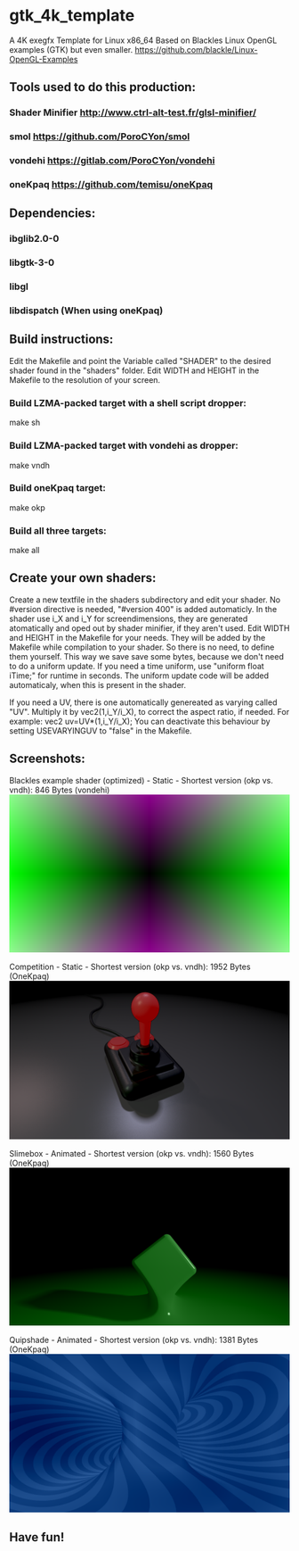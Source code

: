 # gtk_4k_template

A 4K exegfx Template for Linux x86_64
Based on Blackles Linux OpenGL examples (GTK) but even smaller. https://github.com/blackle/Linux-OpenGL-Examples

## Tools used to do this production: 
### Shader Minifier http://www.ctrl-alt-test.fr/glsl-minifier/
### smol https://github.com/PoroCYon/smol
### vondehi https://gitlab.com/PoroCYon/vondehi
### oneKpaq https://github.com/temisu/oneKpaq

## Dependencies:
### ibglib2.0-0
### libgtk-3-0
### libgl
### libdispatch (When using oneKpaq)

## Build instructions:
Edit the Makefile and point the Variable called "SHADER" to the desired shader found in the "shaders" folder.
Edit WIDTH and HEIGHT in the Makefile to the resolution of your screen.

### Build LZMA-packed target with a shell script dropper:
  make sh
  
### Build LZMA-packed target with vondehi as dropper:
  make vndh
  
### Build oneKpaq target:
  make okp
  
### Build all three targets:
  make all
    
## Create your own shaders:
Create a new textfile in the shaders subdirectory and edit your shader. No #version directive is needed, "#version 400" is added automaticly. In the shader use i_X and i_Y for screendimensions, they are generated atomatically and oped out by shader minifier, if they aren't used. Edit WIDTH and HEIGHT in the Makefile for your needs. They will be added by the Makefile while compilation to your shader. So there is no need, to define them yourself. This way we save save some bytes, because we don't need to do a uniform update. If you need a time uniform, use "uniform float iTime;" for runtime in seconds. The uniform update code will be added automaticaly, when this is present in the shader.

If you need a UV, there is one automatically genereated as varying called "UV". Multiply it by vec2(1,i_Y/i_X), to correct the aspect ratio, if needed. For example:
vec2 uv=UV*(1,i_Y/i_X);
You can deactivate this behaviour by setting USEVARYINGUV to "false" in the Makefile.

## Screenshots:
Blackles example shader (optimized) - Static - Shortest version (okp vs. vndh): 846 Bytes (vondehi)
![blackle.png](screenshots/blackle.png)

Competition - Static - Shortest version  (okp vs. vndh): 1952 Bytes (OneKpaq)
![competition.png](screenshots/competition.png)

Slimebox - Animated - Shortest version  (okp vs. vndh): 1560 Bytes (OneKpaq)
![slimebox.png](screenshots/slimebox.png)

Quipshade - Animated - Shortest version  (okp vs. vndh): 1381 Bytes (OneKpaq)
![quipshade.png](screenshots/quipshade.png)

## Have fun!
